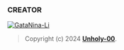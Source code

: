 
###  CREATOR 
[![GataNina-Li](https://github.com/Unholy-00.png?size=100)](https://github.com/Unholy-00) 
> Copyright (c) 2024 **[Unholy-00](https://github.com/Unholy-00/Xfinity/blob/master/LICENSE)**.
